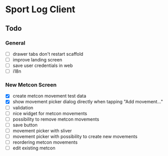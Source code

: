 
# Sport Log Client

## Todo

### General
* [ ] drawer tabs don't restart scaffold
* [ ] improve landing screen
* [ ] save user credentials in web
* [ ] i18n

### New Metcon Screen
* [x] create metcon movement test data
* [x] show movement picker dialog directly when tapping "Add movement..."
* [ ] validation
* [ ] nice widget for metcon movements
* [ ] possibility to remove metcon movements
* [ ] save button
* [ ] movement picker with sliver
* [ ] movement picker with possibility to create new movements
* [ ] reordering metcon movements
* [ ] edit existing metcon
